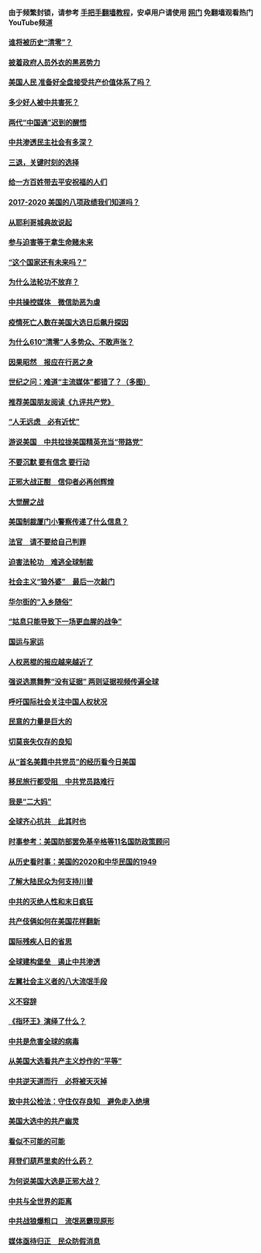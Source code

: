 #### 由于频繁封锁，请参考 [手把手翻墙教程](https://github.com/gfw-breaker/guides/wiki/)，安卓用户请使用 [网门](https://github.com/gfw-breaker/nogfw/blob/master/dl.md?t=01021700) 免翻墙观看热门YouTube频道 

#### [谁将被历史“清零”？](../pages/73/417485.md?t=01021700) 

#### [披着政府人员外衣的黑恶势力](../pages/73/417442.md?t=01021700) 

#### [美国人民 准备好全盘接受共产价值体系了吗？](../pages/73/417491.md?t=01021700) 

#### [多少好人被中共害死？](../pages/73/417144.md?t=01021700) 

#### [两代“中国通”迟到的醒悟](../pages/73/417064.md?t=01021700) 

#### [中共渗透民主社会有多深？](../pages/73/417063.md?t=01021700) 

#### [三退，关键时刻的选择](../pages/73/416969.md?t=01021700) 

#### [给一方百姓带去平安祝福的人们](../pages/73/416941.md?t=01021700) 

#### [2017-2020  美国的八项政绩我们知道吗？](../pages/73/416968.md?t=01021700) 

#### [从耶利哥城典故说起](../pages/73/416892.md?t=01021700) 

#### [参与迫害等于拿生命赌未来](../pages/73/416856.md?t=01021700) 

#### [“这个国家还有未来吗？”](../pages/73/416852.md?t=01021700) 

#### [为什么法轮功不放弃？](../pages/73/416864.md?t=01021700) 

#### [中共操控媒体　微信助恶为虐](../pages/73/416724.md?t=01021700) 

#### [疫情死亡人数在美国大选日后飙升探因](../pages/73/416606.md?t=01021700) 

#### [为什么610“清零”人多势众、不敢声张？](../pages/73/416632.md?t=01021700) 

#### [因果昭然　报应在行恶之身](../pages/73/416582.md?t=01021700) 

#### [世纪之问：难道“主流媒体”都错了？（多图）](../pages/73/416571.md?t=01021700) 

#### [推荐美国朋友阅读《九评共产党》](../pages/73/416510.md?t=01021700) 

#### [“人无远虑　必有近忧”](../pages/73/416513.md?t=01021700) 

#### [游说美国　中共拉拢美国精英充当“带路党”](../pages/73/416529.md?t=01021700) 

#### [不要沉默 要有信念 要行动](../pages/73/416457.md?t=01021700) 

#### [正邪大战正酣　信仰者必再创辉煌](../pages/73/416433.md?t=01021700) 

#### [大觉醒之战](../pages/73/416456.md?t=01021700) 

#### [美国制裁厦门小警察传递了什么信息？](../pages/73/416432.md?t=01021700) 

#### [法官　请不要给自己判罪](../pages/73/416379.md?t=01021700) 

#### [迫害法轮功　难逃全球制裁](../pages/73/416380.md?t=01021700) 

#### [社会主义“狼外婆”　最后一次敲门](../pages/73/416394.md?t=01021700) 

#### [华尔街的“入乡随俗”](../pages/73/416395.md?t=01021700) 

#### [“姑息只能导致下一场更血腥的战争”](../pages/73/416223.md?t=01021700) 

#### [国运与家运](../pages/73/416224.md?t=01021700) 

#### [人权恶棍的报应越来越近了](../pages/73/416276.md?t=01021700) 

#### [强说选票舞弊“没有证据” 两则证据视频传遍全球](../pages/73/416227.md?t=01021700) 

#### [呼吁国际社会关注中国人权状况](../pages/73/416135.md?t=01021700) 

#### [民意的力量是巨大的](../pages/73/416222.md?t=01021700) 

#### [切莫丧失仅存的良知](../pages/73/416134.md?t=01021700) 

#### [从“首名美籍中共党员”的经历看今日美国](../pages/73/416114.md?t=01021700) 

#### [移民旅行都受阻　中共党员路难行](../pages/73/416033.md?t=01021700) 

#### [我是“二大妈”](../pages/73/415529.md?t=01021700) 

#### [全球齐心抗共　此其时也](../pages/73/415989.md?t=01021700) 

#### [时事参考：美国防部罢免基辛格等11名国防政策顾问](../pages/73/415970.md?t=01021700) 

#### [从历史看时事：美国的2020和中华民国的1949](../pages/73/415949.md?t=01021700) 

#### [了解大陆民众为何支持川普](../pages/73/415950.md?t=01021700) 

#### [中共的灭绝人性和末日疯狂](../pages/73/415944.md?t=01021700) 

#### [共产伎俩如何在美国花样翻新](../pages/73/415908.md?t=01021700) 

#### [国际残疾人日的省思](../pages/73/415849.md?t=01021700) 

#### [全球建构堡垒　遏止中共渗透](../pages/73/415850.md?t=01021700) 

#### [左翼社会主义者的八大流氓手段](../pages/73/415802.md?t=01021700) 

#### [义不容辞](../pages/73/415807.md?t=01021700) 

#### [《指环王》演绎了什么？](../pages/73/415739.md?t=01021700) 

#### [中共是危害全球的病毒](../pages/73/415569.md?t=01021700) 

#### [从美国大选看共产主义炒作的“平等”](../pages/73/415654.md?t=01021700) 

#### [中共逆天道而行　必将被天灭掉](../pages/73/415626.md?t=01021700) 

#### [致中共公检法：守住仅存良知　避免走入绝境](../pages/73/415627.md?t=01021700) 

#### [美国大选中的共产幽灵](../pages/73/415618.md?t=01021700) 

#### [看似不可能的可能](../pages/73/415619.md?t=01021700) 

#### [拜登们葫芦里卖的什么药？](../pages/73/415531.md?t=01021700) 

#### [为何说美国大选是正邪大战？](../pages/73/415530.md?t=01021700) 

#### [中共与全世界的距离](../pages/73/415435.md?t=01021700) 

#### [中共战狼爆粗口　流氓恶霸现原形](../pages/73/415426.md?t=01021700) 

#### [媒体亟待归正　民众防假消息](../pages/73/415402.md?t=01021700) 

